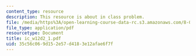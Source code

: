 ```yaml
---
content_type: resource
description: This resource is about in class problem.
file: /media/https%3A/open-learning-course-data-rc.s3.amazonaws.com/8-02-physics-ii-electricity-and-magnetism-spring-2007/35c56c069d152e57d4183e12afae6f7f_ic_w12d2_1.pdf
file_type: application/pdf
resourcetype: Document
title: ic_w12d2_1.pdf
uid: 35c56c06-9d15-2e57-d418-3e12afae6f7f
---
```

